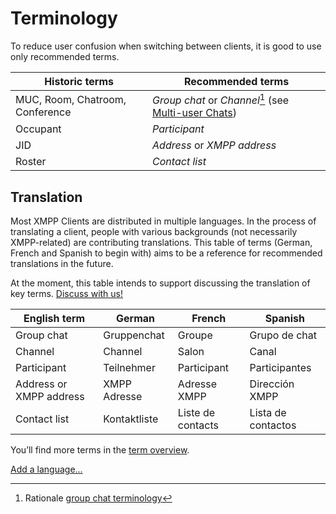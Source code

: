 # Terminology

To reduce user confusion when switching between clients, it is good to use only recommended
terms.

| Historic terms                   | Recommended terms                                                    |
|----------------------------------|----------------------------------------------------------------------|
| MUC, Room, Chatroom, Conference  | *Group chat* or *Channel*[^rationale-gc] (see [Multi-user Chats][])  |
| Occupant                         | *Participant*                                                        |
| JID                              | *Address* or *XMPP address*                                          |
| Roster                           | *Contact list*                                                       |

## Translation

Most XMPP Clients are distributed in multiple languages. In the process of translating a client, people with various backgrounds (not necessarily XMPP-related) are contributing translations.
This table of terms (German, French and Spanish to begin with) aims to be a reference for recommended translations in the future.

At the moment, this table intends to support discussing the translation of key terms. [Discuss with us!](xmpp:modernxmpp@rooms.modernxmpp.org?join)

| English term            | German         | French            | Spanish            |
|-------------------------|----------------|-------------------|--------------------|
| Group chat              | Gruppenchat    | Groupe            | Grupo de chat      |
| Channel                 | Channel        | Salon             | Canal              |
| Participant             | Teilnehmer     | Participant       | Participantes      |
| Address or XMPP address | XMPP Adresse   | Adresse XMPP      | Dirección XMPP     |
| Contact list            | Kontaktliste   | Liste de contacts | Lista de contactos |

You’ll find more terms in the [term overview](/translation-discussion).

[Add a language...](https://github.com/modernxmpp/modernxmpp)

<!-- Footnotes -->

[^rationale-gc]: Rationale [group chat terminology](/rationale#terminology)

[Multi-user Chats]: client/groupchat.md
